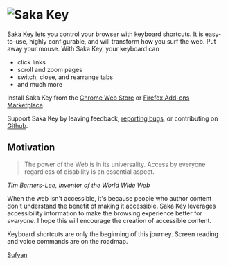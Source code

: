 # ![Saka Key](/images/logo_with_title.png)

[Saka Key](https://chrome.google.com/webstore/detail/saka-key/hhhpdkekipnbloiiiiaokibebpdpakdp) lets you control your browser with keyboard shortcuts. It is easy-to-use, highly configurable, and will transform how you surf the web. Put away your mouse. With Saka Key, your keyboard can

* click links
* scroll and zoom pages
* switch, close, and rearrange tabs
* and much more

Install Saka Key from the [Chrome Web Store](https://chrome.google.com/webstore/detail/saka-key/hhhpdkekipnbloiiiiaokibebpdpakdp) or [Firefox Add-ons Marketplace](https://addons.mozilla.org/en-US/firefox/addon/saka-key/).

Support Saka Key by leaving feedback, [reporting bugs](https://github.com/lusakasa/saka-key/issues), or contributing on [Github](https://github.com/lusakasa/saka-key).

## Motivation

> The power of the Web is in its universality.
Access by everyone regardless of disability is an essential aspect.

*Tim Berners-Lee,
Inventor of the World Wide Web*

When the web isn't accessible, it's because people who author content don't understand the benefit of making it accessible. Saka Key leverages accessibility information to make the browsing experience better for *everyone*. I hope this will encourage the creation of accessible content.

Keyboard shortcuts are only the beginning of this journey. Screen reading and voice commands are on the roadmap.

[Sufyan](http://dawoodjee.com)
